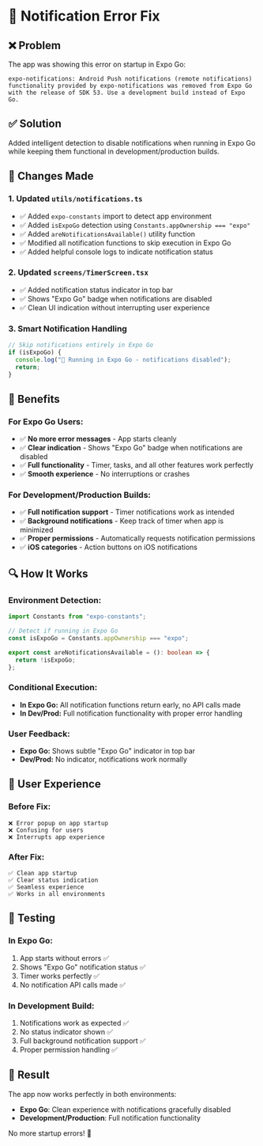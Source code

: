 # 🔔 Notification Error Fix

## ❌ Problem
The app was showing this error on startup in Expo Go:
```
expo-notifications: Android Push notifications (remote notifications) functionality provided by expo-notifications was removed from Expo Go with the release of SDK 53. Use a development build instead of Expo Go.
```

## ✅ Solution
Added intelligent detection to disable notifications when running in Expo Go while keeping them functional in development/production builds.

## 🔧 Changes Made

### 1. **Updated `utils/notifications.ts`**
- ✅ Added `expo-constants` import to detect app environment
- ✅ Added `isExpoGo` detection using `Constants.appOwnership === "expo"`
- ✅ Added `areNotificationsAvailable()` utility function
- ✅ Modified all notification functions to skip execution in Expo Go
- ✅ Added helpful console logs to indicate notification status

### 2. **Updated `screens/TimerScreen.tsx`**
- ✅ Added notification status indicator in top bar
- ✅ Shows "Expo Go" badge when notifications are disabled
- ✅ Clean UI indication without interrupting user experience

### 3. **Smart Notification Handling**
```typescript
// Skip notifications entirely in Expo Go
if (isExpoGo) {
  console.log("📱 Running in Expo Go - notifications disabled");
  return;
}
```

## 🎯 Benefits

### **For Expo Go Users:**
- ✅ **No more error messages** - App starts cleanly
- ✅ **Clear indication** - Shows "Expo Go" badge when notifications are disabled
- ✅ **Full functionality** - Timer, tasks, and all other features work perfectly
- ✅ **Smooth experience** - No interruptions or crashes

### **For Development/Production Builds:**
- ✅ **Full notification support** - Timer notifications work as intended
- ✅ **Background notifications** - Keep track of timer when app is minimized
- ✅ **Proper permissions** - Automatically requests notification permissions
- ✅ **iOS categories** - Action buttons on iOS notifications

## 🔍 How It Works

### **Environment Detection:**
```typescript
import Constants from "expo-constants";

// Detect if running in Expo Go
const isExpoGo = Constants.appOwnership === "expo";

export const areNotificationsAvailable = (): boolean => {
  return !isExpoGo;
};
```

### **Conditional Execution:**
- **In Expo Go:** All notification functions return early, no API calls made
- **In Dev/Prod:** Full notification functionality with proper error handling

### **User Feedback:**
- **Expo Go:** Shows subtle "Expo Go" indicator in top bar
- **Dev/Prod:** No indicator, notifications work normally

## 📱 User Experience

### **Before Fix:**
```
❌ Error popup on app startup
❌ Confusing for users
❌ Interrupts app experience
```

### **After Fix:**
```
✅ Clean app startup
✅ Clear status indication
✅ Seamless experience
✅ Works in all environments
```

## 🚀 Testing

### **In Expo Go:**
1. App starts without errors ✅
2. Shows "Expo Go" notification status ✅
3. Timer works perfectly ✅
4. No notification API calls made ✅

### **In Development Build:**
1. Notifications work as expected ✅
2. No status indicator shown ✅
3. Full background notification support ✅
4. Proper permission handling ✅

## 🎉 Result

The app now works perfectly in both environments:
- **Expo Go**: Clean experience with notifications gracefully disabled
- **Development/Production**: Full notification functionality

No more startup errors! 🎉
